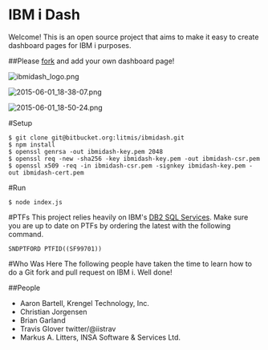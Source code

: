 # IBM i Dash
Welcome!  This is an open source project that aims to make it easy to create dashboard pages for IBM i purposes.

##Please [fork](http://www.ibmsystemsmag.com/ibmi/developer/general/How-to-Contribute-to-Open-Source-Projects/) and add your own dashboard page!

![ibmidash_logo.png](https://bitbucket.org/repo/LjEMEz/images/345524619-ibmidash_logo.png)

![2015-06-01_18-38-07.png](https://bitbucket.org/repo/LjEMEz/images/613510403-2015-06-01_18-38-07.png)

![2015-06-01_18-50-24.png](https://bitbucket.org/repo/LjEMEz/images/65460062-2015-06-01_18-50-24.png)

#Setup
```
$ git clone git@bitbucket.org:litmis/ibmidash.git
$ npm install
$ openssl genrsa -out ibmidash-key.pem 2048
$ openssl req -new -sha256 -key ibmidash-key.pem -out ibmidash-csr.pem
$ openssl x509 -req -in ibmidash-csr.pem -signkey ibmidash-key.pem -out ibmidash-cert.pem
```
#Run
```
$ node index.js
```
#PTFs
This project relies heavily on IBM's [DB2 SQL Services](http://bit.ly/db2-for-i-services).  Make sure you are up to date on PTFs by ordering the latest with the following command.

```
SNDPTFORD PTFID((SF99701))
```
#Who Was Here
The following people have taken the time to learn how to do a Git fork and pull request on IBM i.  Well done!

##People
- Aaron Bartell, Krengel Technology, Inc.
- Christian Jorgensen
- Brian Garland
- Travis Glover twitter/@iistrav
- Markus A. Litters, INSA Software & Services Ltd.